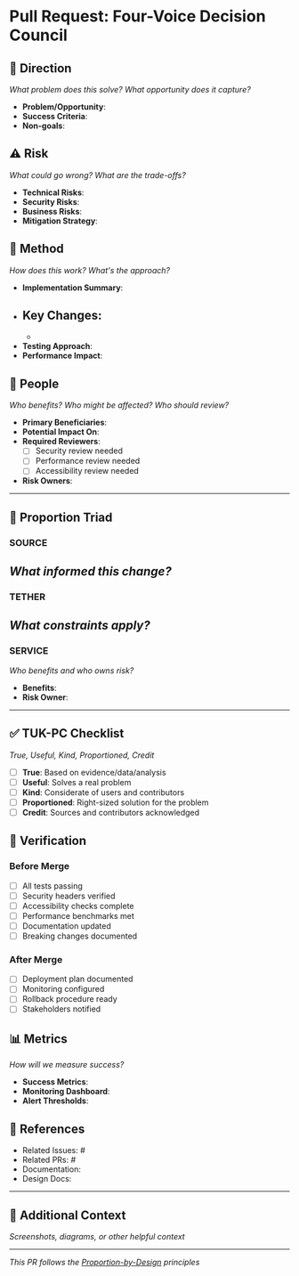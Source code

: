 # Pull Request: Four-Voice Decision Council

## 🧭 Direction
*What problem does this solve? What opportunity does it capture?*

- **Problem/Opportunity**: 
- **Success Criteria**: 
- **Non-goals**: 

## ⚠️ Risk
*What could go wrong? What are the trade-offs?*

- **Technical Risks**: 
- **Security Risks**: 
- **Business Risks**: 
- **Mitigation Strategy**: 

## 🔧 Method
*How does this work? What's the approach?*

- **Implementation Summary**: 
- **Key Changes**:
  - 
  - 
- **Testing Approach**: 
- **Performance Impact**: 

## 👥 People
*Who benefits? Who might be affected? Who should review?*

- **Primary Beneficiaries**: 
- **Potential Impact On**: 
- **Required Reviewers**: 
  - [ ] Security review needed
  - [ ] Performance review needed
  - [ ] Accessibility review needed
- **Risk Owners**: 

---

## 📐 Proportion Triad

### SOURCE
*What informed this change?*
- 

### TETHER
*What constraints apply?*
- 

### SERVICE
*Who benefits and who owns risk?*
- **Benefits**: 
- **Risk Owner**: 

---

## ✅ TUK-PC Checklist
*True, Useful, Kind, Proportioned, Credit*

- [ ] **True**: Based on evidence/data/analysis
- [ ] **Useful**: Solves a real problem
- [ ] **Kind**: Considerate of users and contributors
- [ ] **Proportioned**: Right-sized solution for the problem
- [ ] **Credit**: Sources and contributors acknowledged

## 🎯 Verification

### Before Merge
- [ ] All tests passing
- [ ] Security headers verified
- [ ] Accessibility checks complete
- [ ] Performance benchmarks met
- [ ] Documentation updated
- [ ] Breaking changes documented

### After Merge
- [ ] Deployment plan documented
- [ ] Monitoring configured
- [ ] Rollback procedure ready
- [ ] Stakeholders notified

## 📊 Metrics
*How will we measure success?*

- **Success Metrics**: 
- **Monitoring Dashboard**: 
- **Alert Thresholds**: 

## 🔗 References

- Related Issues: #
- Related PRs: #
- Documentation: 
- Design Docs: 

---

## 📝 Additional Context
*Screenshots, diagrams, or other helpful context*



---
*This PR follows the [Proportion-by-Design](../docs/PROPORTION_BY_DESIGN.md) principles*
